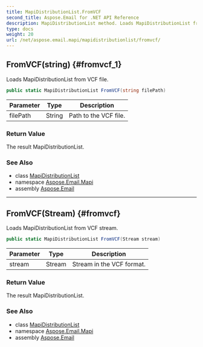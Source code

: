 ```yaml
---
title: MapiDistributionList.FromVCF
second_title: Aspose.Email for .NET API Reference
description: MapiDistributionList method. Loads MapiDistributionList from VCF file
type: docs
weight: 20
url: /net/aspose.email.mapi/mapidistributionlist/fromvcf/
---
```

## FromVCF(string) {#fromvcf_1}

Loads MapiDistributionList from VCF file.

```csharp
public static MapiDistributionList FromVCF(string filePath)
```

| Parameter | Type | Description |
| --- | --- | --- |
| filePath | String | Path to the VCF file. |

### Return Value

The result MapiDistributionList.

### See Also

* class [MapiDistributionList](../)
* namespace [Aspose.Email.Mapi](../../mapidistributionlist/)
* assembly [Aspose.Email](../../../)

---

## FromVCF(Stream) {#fromvcf}

Loads MapiDistributionList from VCF stream.

```csharp
public static MapiDistributionList FromVCF(Stream stream)
```

| Parameter | Type | Description |
| --- | --- | --- |
| stream | Stream | Stream in the VCF format. |

### Return Value

The result MapiDistributionList.

### See Also

* class [MapiDistributionList](../)
* namespace [Aspose.Email.Mapi](../../mapidistributionlist/)
* assembly [Aspose.Email](../../../)


